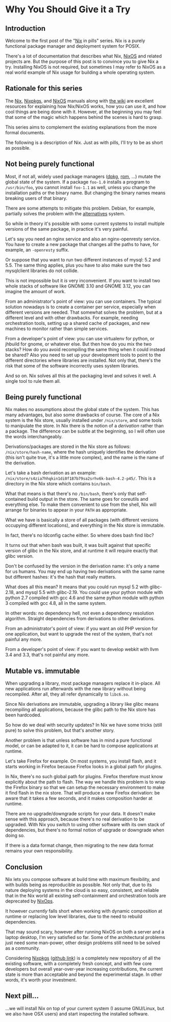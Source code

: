 # Why You Should Give it a Try

## Introduction

Welcome to the first post of the "[Nix](https://nixos.org/nix) in pills" series.
Nix is a purely functional package manager and deployment system for POSIX.

There's a lot of documentation that describes what Nix, [NixOS](https://nixos.org/nixos) and related projects are.
But the purpose of this post is to convince you to give Nix a try.
Installing NixOS is not required, but sometimes I may refer to NixOS as a real world example of Nix usage for building a whole operating system.

## Rationale for this series

The [Nix](https://nixos.org/manual/nix), [Nixpkgs](https://nixos.org/manual/nixpkgs/), and [NixOS](https://nixos.org/manual/nixos/) manuals along with [the wiki](https://nixos.wiki/) are excellent resources for explaining how Nix/NixOS works, how you can use it, and how cool things are being done with it.
However, at the beginning you may feel that some of the magic which happens behind the scenes is hard to grasp.

This series aims to complement the existing explanations from the more formal documents.

The following is a description of Nix. Just as with pills, I'll try to be as short as possible.

## Not being purely functional

Most, if not all, widely used package managers ([dpkg](https://wiki.debian.org/dpkg), [rpm](http://www.rpm.org/), ...) mutate the global state of the system.
If a package `foo-1.0` installs a program to `/usr/bin/foo`, you cannot install `foo-1.1` as well, unless you change the installation paths or the binary name.
But changing the binary names means breaking users of that binary.

There are some attempts to mitigate this problem.
Debian, for example, partially solves the problem with the [alternatives](https://wiki.debian.org/DebianAlternatives) system.

So while in theory it's possible with some current systems to install multiple versions of the same package, in practice it's very painful.

Let's say you need an nginx service and also an nginx-openresty service.
You have to create a new package that changes all the paths to have, for example, an `-openresty` suffix.

Or suppose that you want to run two different instances of mysql: 5.2 and 5.5.
The same thing applies, plus you have to also make sure the two mysqlclient libraries do not collide.

This is not impossible but it *is* very inconvenient.
If you want to install two whole stacks of software like GNOME 3.10 and GNOME 3.12, you can imagine the amount of work.

From an administrator's point of view: you can use containers.
The typical solution nowadays is to create a container per service, especially when different versions are needed.
That somewhat solves the problem, but at a different level and with other drawbacks.
For example, needing orchestration tools, setting up a shared cache of packages, and new machines to monitor rather than simple services.

From a developer's point of view: you can use virtualenv for python, or jhbuild for gnome, or whatever else.
But then how do you mix the two stacks?
How do you avoid recompiling the same thing when it could instead be shared?
Also you need to set up your development tools to point to the different directories where libraries are installed.
Not only that, there's the risk that some of the software incorrectly uses system libraries.

And so on.
Nix solves all this at the packaging level and solves it well.
A single tool to rule them all.

## Being purely functional

Nix makes no assumptions about the global state of the system.
This has many advantages, but also some drawbacks of course.
The core of a Nix system is the Nix store, usually installed under `/nix/store`, and some tools to manipulate the store.
In Nix there is the notion of a *derivation* rather than a package.
The difference can be subtle at the beginning, so I will often use the words interchangeably.

Derivations/packages are stored in the Nix store as follows: `/nix/store/hash-name`, where the hash uniquely identifies the derivation (this isn't quite true, it's a little more complex), and the name is the name of the derivation.

Let's take a bash derivation as an example: `/nix/store/s4zia7hhqkin1di0f187b79sa2srhv6k-bash-4.2-p45/`.
This is a directory in the Nix store which contains `bin/bash`.

What that means is that there's no `/bin/bash`, there's only that self-contained build output in the store.
The same goes for coreutils and everything else.
To make them convenient to use from the shell, Nix will arrange for binaries to appear in your `PATH` as appropriate.

What we have is basically a store of all packages (with different versions occupying different locations), and everything in the Nix store is immutable.

In fact, there's no ldconfig cache either.
So where does bash find libc?

It turns out that when bash was built, it was built against that specific version of glibc in the Nix store, and at runtime it will require exactly that glibc version.

Don't be confused by the version in the derivation name: it's only a name for us humans.
You may end up having two derivations with the same name but different hashes: it's the hash that really matters.

What does all this mean?
It means that you could run mysql 5.2 with glibc-2.18, and mysql 5.5 with glibc-2.19.
You could use your python module with python 2.7 compiled with gcc 4.6 and the same python module
with python 3 compiled with gcc 4.8, all in the same system.

In other words: no dependency hell, not even a dependency resolution algorithm.
Straight dependencies from derivations to other derivations.

From an administrator's point of view: if you want an old PHP version for one application, but want to upgrade the rest of the system, that's not painful any more.

From a developer's point of view: if you want to develop webkit with llvm 3.4 and 3.3, that's not painful any more.

## Mutable vs. immutable

When upgrading a library, most package managers replace it in-place.
All new applications run afterwards with the new library without being recompiled.
After all, they all refer dynamically to `libc6.so`.

Since Nix derivations are immutable, upgrading a library like glibc means recompiling all applications, because the glibc path to the Nix store has been hardcoded.

So how do we deal with security updates?
In Nix we have some tricks (still pure) to solve this problem, but that's another story.

Another problem is that unless software has in mind a pure functional model, or can be adapted to it, it can be hard to compose applications at runtime.

Let's take Firefox for example.
On most systems, you install flash, and it starts working in Firefox because Firefox looks in a global path for plugins.

In Nix, there's no such global path for plugins.
Firefox therefore must know explicitly about the path to flash.
The way we handle this problem is to wrap the Firefox binary so that we can setup the necessary environment to make it find flash in the nix store.
That will produce a new Firefox derivation: be aware that it takes a few seconds, and it makes composition harder at runtime.

There are no upgrade/downgrade scripts for your data.
It doesn't make sense with this approach, because there's no real derivation to be upgraded.
With Nix you switch to using other software with its own stack of dependencies, but there's no formal notion of upgrade or downgrade when doing so.

If there is a data format change, then migrating to the new data format remains your own responsibility.

## Conclusion

Nix lets you compose software at build time with maximum flexibility, and with builds being as reproducible as possible.
Not only that, due to its nature deploying systems in the cloud is so easy, consistent, and reliable that in the Nix world all existing self-containment and orchestration tools are deprecated by [NixOps](http://nixos.org/nixops/).

It however *currently* falls short when working with dynamic composition at runtime or replacing low level libraries, due to the need to rebuild dependencies.

That may sound scary, however after running NixOS on both a server and a laptop desktop, I'm very satisfied so far.
Some of the architectural problems just need some man-power, other design problems still need to be solved as a community.

Considering [Nixpkgs](https://nixos.org/nixpkgs/) ([github link](https://github.com/NixOS/nixpkgs)) is a completely new repository of all the existing software, with a completely fresh concept, and with few core developers but overall year-over-year increasing contributions, the current state is more than acceptable and beyond the experimental stage.
In other words, it's worth your investment.

## Next pill...

...we will install Nix on top of your current system (I assume GNU/Linux, but we also have OSX users) and start inspecting the installed software.
